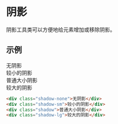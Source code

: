# 阴影

阴影工具类可以方便地给元素增加或移除阴影。

## 示例

<div class="demo">
    <div class="shadow-none p-15 mb-20 bg-light rounded">无阴影</div>
    <div class="shadow-sm p-15 mb-20 bg-white rounded">较小的阴影</div>
    <div class="shadow p-15 mb-20 bg-white rounded">普通大小阴影</div>
    <div class="shadow-lg p-15 mb-20 bg-white rounded">较大的阴影</div>
</div>

```html
<div class="shadow-none">无阴影</div>
<div class="shadow-sm">较小的阴影</div>
<div class="shadow">普通大小阴影</div>
<div class="shadow-lg">较大的阴影</div>
```
